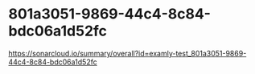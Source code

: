 # 801a3051-9869-44c4-8c84-bdc06a1d52fc
https://sonarcloud.io/summary/overall?id=examly-test_801a3051-9869-44c4-8c84-bdc06a1d52fc
